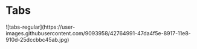 # Tabs <Badge text="todo" type="warn" vertical="middle" />
<Todo name="tabs-regular" />
![tabs-regular](https://user-images.githubusercontent.com/9093958/42764991-47da4f5e-8917-11e8-910d-25dccbbc45ab.jpg)